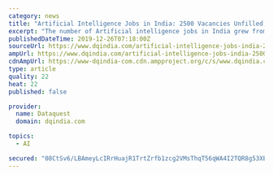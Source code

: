 ```yaml
---
category: news
title: "Artificial Intelligence Jobs in India: 2500 Vacancies Unfilled, Basic Salary Package is Rs 10.8 Lakhs"
excerpt: "The number of Artificial intelligence jobs in India grew from 40000 last year to 72000 in 2019, and a third of AI jobs are being created by startups A study on the Indian Artificial intelligence industry by Great Learning indicates that the number of ..."
publishedDateTime: 2019-12-26T07:18:00Z
sourceUrl: https://www.dqindia.com/artificial-intelligence-jobs-india-2500-vacancies-unfilled-basic-salary-package-rs-10-8-lakhs/
ampUrl: https://www.dqindia.com/artificial-intelligence-jobs-india-2500-vacancies-unfilled-basic-salary-package-rs-10-8-lakhs/amp/
cdnAmpUrl: https://www-dqindia-com.cdn.ampproject.org/c/s/www.dqindia.com/artificial-intelligence-jobs-india-2500-vacancies-unfilled-basic-salary-package-rs-10-8-lakhs/amp/
type: article
quality: 22
heat: 22
published: false

provider:
  name: Dataquest
  domain: dqindia.com

topics:
  - AI

secured: "08CtSv6/LBAmeyLcIRrHuajR1TrtZrfb1zcg2VMsThqT56qWA4I2TQR8g53XEkIjLS3Q8xg+63PZKVJ/TkK8axflKKxWR+Mn4yhcTJDGHM26NGdqjZcfA4h2ljpSY+dgd9N7gLGV8KLT1LpnKbUSGc9iFoo0MPRXs0GZPdpXdfciIsJlB2a9+ks6oXdLF3bJJE8fn0Lm7XwyTFYZFHYvgvtEDxgeTSYeuLF2SzkanDE2qk01UvgIC3GrCtiuagSNBAkNDRy7GTHut8Cy9cf8dLsnvtxKWGj1hAtSZqX53nE=;LIPdysMhf5OhL/EfHQU6mg=="
---
```


